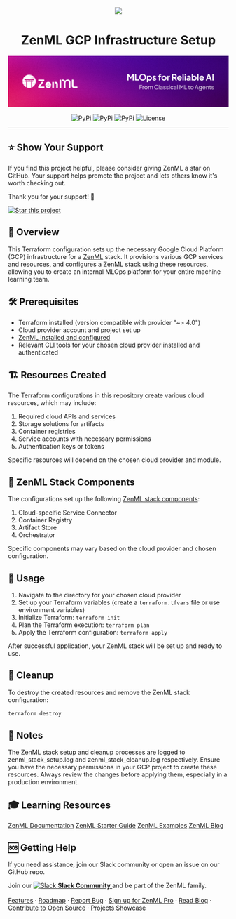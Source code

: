 <div align="center">
  <img referrerpolicy="no-referrer-when-downgrade" src="https://static.scarf.sh/a.png?x-pxid=0fcbab94-8fbe-4a38-93e8-c2348450a42e" />
  <h1 align="center">ZenML GCP Infrastructure Setup</h1>
</div>

<div align="center">
  <a href="https://zenml.io">
    <img alt="ZenML Logo" src="https://raw.githubusercontent.com/zenml-io/zenml/main/docs/book/.gitbook/assets/header.png" alt="ZenML Logo">
  </a>
  <br />

  [![PyPi][pypi-shield]][pypi-url]
  [![PyPi][pypiversion-shield]][pypi-url]
  [![PyPi][downloads-shield]][downloads-url]
  [![License][license-shield]][license-url]
</div>

[pypi-shield]: https://img.shields.io/pypi/pyversions/zenml?color=281158
[pypi-url]: https://pypi.org/project/zenml/
[pypiversion-shield]: https://img.shields.io/pypi/v/zenml?color=361776
[downloads-shield]: https://img.shields.io/pypi/dm/zenml?color=431D93
[downloads-url]: https://pypi.org/project/zenml/
[license-shield]: https://img.shields.io/github/license/zenml-io/zenml?color=9565F6
[license-url]: https://github.com/zenml-io/zenml/blob/main/LICENSE

---

## ⭐️ Show Your Support

If you find this project helpful, please consider giving ZenML a star on GitHub. Your support helps promote the project and lets others know it's worth checking out.

Thank you for your support! 🌟

[![Star this project](https://img.shields.io/github/stars/zenml-io/zenml?style=social)](https://github.com/zenml-io/zenml/stargazers)

## 🚀 Overview

This Terraform configuration sets up the necessary Google Cloud Platform (GCP) infrastructure for a [ZenML](https://zenml.io) stack. It provisions various GCP services and resources, and configures a ZenML stack using these resources, allowing you to create an internal MLOps platform for your entire machine learning team.

## 🛠 Prerequisites

- Terraform installed (version compatible with provider "~> 4.0")
- Cloud provider account and project set up
- [ZenML installed and configured](https://docs.zenml.io/getting-started/installation)
- Relevant CLI tools for your chosen cloud provider installed and authenticated

## 🏗 Resources Created

The Terraform configurations in this repository create various cloud resources, which may include:

1. Required cloud APIs and services
2. Storage solutions for artifacts
3. Container registries
4. Service accounts with necessary permissions
5. Authentication keys or tokens

Specific resources will depend on the chosen cloud provider and module.

## 🧩 ZenML Stack Components

The configurations set up the following [ZenML stack components](https://docs.zenml.io/user-guide/production-guide/understand-stacks):

1. Cloud-specific Service Connector
2. Container Registry
3. Artifact Store
4. Orchestrator

Specific components may vary based on the cloud provider and chosen configuration.

## 🚀 Usage

1. Navigate to the directory for your chosen cloud provider
2. Set up your Terraform variables (create a `terraform.tfvars` file or use environment variables)
3. Initialize Terraform: `terraform init`
4. Plan the Terraform execution: `terraform plan`
5. Apply the Terraform configuration: `terraform apply`

After successful application, your ZenML stack will be set up and ready to use.

## 🧹 Cleanup

To destroy the created resources and remove the ZenML stack configuration:

```bash
terraform destroy
```

## 📝 Notes

The ZenML stack setup and cleanup processes are logged to zenml_stack_setup.log and zenml_stack_cleanup.log respectively.
Ensure you have the necessary permissions in your GCP project to create these resources.
Always review the changes before applying them, especially in a production environment.

## 🎓 Learning Resources

[ZenML Documentation](https://docs.zenml.io/)
[ZenML Starter Guide](https://docs.zenml.io/user-guide/starter-guide)
[ZenML Examples](https://github.com/zenml-io/zenml/tree/main/examples)
[ZenML Blog](https://www.zenml.io/blog)

## 🆘 Getting Help
If you need assistance, join our Slack community or open an issue on our GitHub repo.


<div>
<p align="left">
    <div align="left">
      Join our <a href="https://zenml.io/slack" target="_blank">
      <img width="18" src="https://cdn3.iconfinder.com/data/icons/logos-and-brands-adobe/512/306_Slack-512.png" alt="Slack"/>
    <b>Slack Community</b> </a> and be part of the ZenML family.
    </div>
    <br />
    <a href="https://zenml.io/features">Features</a>
    ·
    <a href="https://zenml.io/roadmap">Roadmap</a>
    ·
    <a href="https://github.com/zenml-io/zenml/issues">Report Bug</a>
    ·
    <a href="https://zenml.io/cloud">Sign up for ZenML Pro</a>
    ·
    <a href="https://www.zenml.io/blog">Read Blog</a>
    ·
    <a href="https://github.com/zenml-io/zenml/issues?q=is%3Aopen+is%3Aissue+archived%3Afalse+label%3A%22good+first+issue%22">Contribute to Open Source</a>
    ·
    <a href="https://github.com/zenml-io/zenml-projects">Projects Showcase</a>
  </p>
</div>
